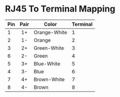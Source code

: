 
# RJ45 To Terminal Mapping

| Pin        | Pair       | Color        | Terminal  | 
| ---------- |:----------:| ------------ | --------- | 
| 1          | 1+         | Orange-White | 1         | 
| 2          | 1-         | Orange       | 2         |
| 3          | 2+         | Green-White  | 3         |
| 6          | 2-         | Green        | 4         |
| 5          | 3+         | Blue-White   | 5         |
| 4          | 3-         | Blue         | 6         |
| 7          | 4+         | Brown-White  | 7         |
| 8          | 4-         | Brown        | 8         |
 